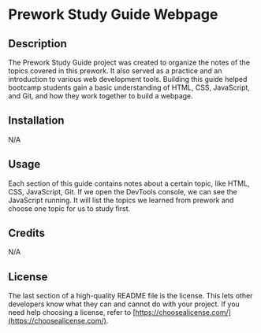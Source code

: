 # Prework Study Guide Webpage
## Description

The Prework Study Guide project was created to organize the notes of the topics covered in this prework. It also served as a practice and an introduction to various web development tools. Building this guide helped bootcamp students gain a basic understanding of HTML, CSS, JavaScript, and Git, and how they work together to build a webpage. 
## Installation

N/A

## Usage

Each section of this guide contains notes about a certain topic, like HTML, CSS, JavaScript, Git. If we open the DevTools console, we can see the JavaScript running. It will list the topics we learned from prework and choose one topic for us to study first.
## Credits

N/A

## License

The last section of a high-quality README file is the license. This lets other developers know what they can and cannot do with your project. If you need help choosing a license, refer to [https://choosealicense.com/](https://choosealicense.com/).
